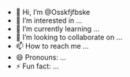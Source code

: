 - 👋 Hi, I’m @Osskfjfbske
- 👀 I’m interested in ...
- 🌱 I’m currently learning ...
- 💞️ I’m looking to collaborate on ...
- 📫 How to reach me ...
- 😄 Pronouns: ...
- ⚡ Fun fact: ...

<!---
Osskfjfbske/Osskfjfbske is a ✨ special ✨ repository because its `README.md` (this file) appears on your GitHub profile.
You can click the Preview link to take a look at your changes.
--->
